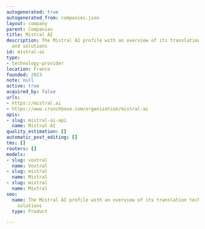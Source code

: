 ```yaml
---
autogenerated: true
autogenerated_from: companies.json
layout: company
parent: Companies
title: Mistral AI
description: The Mistral AI profile with an overview of its translation technologies
  and solutions
id: mistral-ai
type:
- technology-provider
location: France
founded: 2023
note: null
active: true
acquired_by: false
urls:
- https://mistral.ai
- https://www.crunchbase.com/organization/mistral-ai
apis:
- slug: mistral-ai-api
  name: Mistral AI
quality_estimation: []
automatic_post_editing: []
tms: []
routers: []
models:
- slug: voxtral
  name: Voxtral
- slug: mistral
  name: Mistral
- slug: mixtral
  name: Mixtral
seo:
  name: The Mistral AI profile with an overview of its translation technologies and
    solutions
  type: Product

---
```


